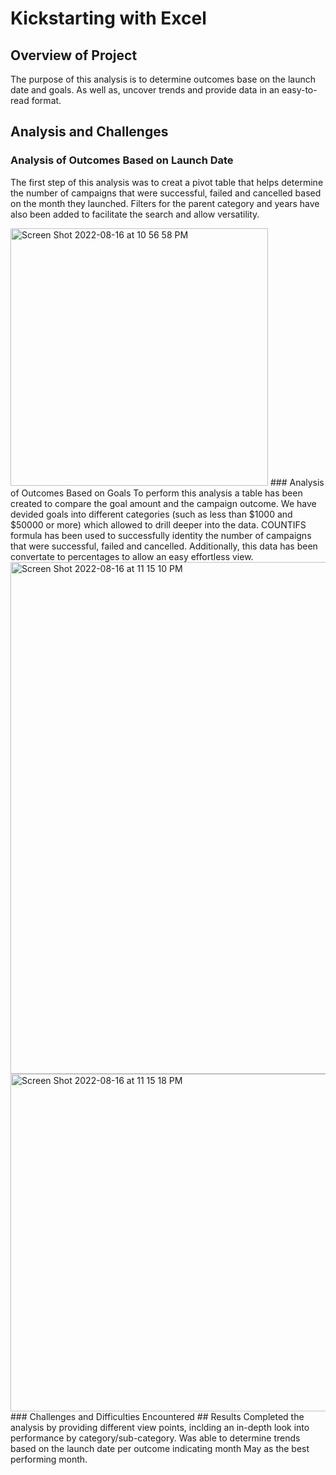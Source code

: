 # Kickstarting with Excel
## Overview of Project
The purpose of this analysis is to determine outcomes base on the launch date and goals. As well as, uncover trends and provide data in an easy-to-read format.
## Analysis and Challenges
### Analysis of Outcomes Based on Launch Date
The first step of this analysis was to creat a pivot table that helps determine the number of campaigns that were successful, failed and cancelled based on the month they launched. Filters for the parent category and years have also been added to facilitate the search and allow versatility.

<img width="412" alt="Screen Shot 2022-08-16 at 10 56 58 PM" src="https://user-images.githubusercontent.com/110862261/185031748-ea20a16d-8a52-4af3-b7ad-d06e82f89571.png">
### Analysis of Outcomes Based on Goals
To perform this analysis a table has been created to compare the goal amount and the campaign outcome. We have devided goals into different categories (such as less than $1000 and $50000 or more) which allowed to drill deeper into the data. COUNTIFS formula has been used to successfully identity the number of campaigns that were successful, failed and cancelled. Additionally, this data has been convertate to percentages to allow an easy effortless view.
<img width="819" alt="Screen Shot 2022-08-16 at 11 15 10 PM" src="https://user-images.githubusercontent.com/110862261/185033399-dd707e52-32b2-4d7c-96b3-0fa3730a2864.png">
<img width="540" alt="Screen Shot 2022-08-16 at 11 15 18 PM" src="https://user-images.githubusercontent.com/110862261/185033416-bbb22f3b-ae0a-49f1-b441-5af062a82c3d.png">
### Challenges and Difficulties Encountered
## Results
Completed the analysis by providing different view points, inclding an in-depth look into performance by category/sub-category.
Was able to determine trends based on the launch date per outcome indicating month May as the best performing month.

